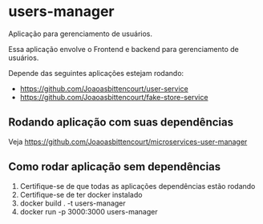 # users-manager

Aplicação para gerenciamento de usuários.

Essa aplicação envolve o Frontend e backend para gerenciamento de usuários.

Depende das seguintes aplicações estejam rodando:
 - https://github.com/Joaoasbittencourt/user-service
 - https://github.com/Joaoasbittencourt/fake-store-service


## Rodando aplicação com suas dependências
Veja https://github.com/Joaoasbittencourt/microservices-user-manager


## Como rodar aplicação sem dependências
 1. Certifique-se de que todas as aplicações dependências estão rodando
 2. Certifique-se de ter docker instalado
 3. docker build . -t users-manager
 4. docker run -p 3000:3000 users-manager
